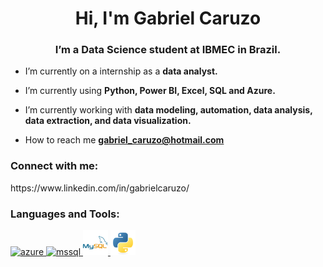 <h1 align="center">Hi, I'm Gabriel Caruzo</h1>
<h3 align="center">I’m a Data Science student at IBMEC in Brazil.</h3>

- I’m currently on a internship as a **data analyst.**

- I’m currently using **Python, Power BI, Excel, SQL and Azure.**

- I’m currently working with **data modeling, automation, data analysis, data extraction, and data visualization.**

- How to reach me **gabriel_caruzo@hotmail.com**

<h3 align="left">Connect with me:</h3>
https://www.linkedin.com/in/gabrielcaruzo/
<p align="left">
</p>

<h3 align="left">Languages and Tools:</h3>
<p align="left"> <a href="https://azure.microsoft.com/en-in/" target="_blank" rel="noreferrer"> <img src="https://www.vectorlogo.zone/logos/microsoft_azure/microsoft_azure-icon.svg" alt="azure" width="40" height="40"/> </a> <a href="https://www.microsoft.com/en-us/sql-server" target="_blank" rel="noreferrer"> <img src="https://www.svgrepo.com/show/303229/microsoft-sql-server-logo.svg" alt="mssql" width="40" height="40"/> </a> <a href="https://www.mysql.com/" target="_blank" rel="noreferrer"> <img src="https://raw.githubusercontent.com/devicons/devicon/master/icons/mysql/mysql-original-wordmark.svg" alt="mysql" width="40" height="40"/> </a> <a href="https://www.python.org" target="_blank" rel="noreferrer"> <img src="https://raw.githubusercontent.com/devicons/devicon/master/icons/python/python-original.svg" alt="python" width="40" height="40"/> </a> </p>


